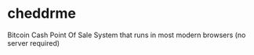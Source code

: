 # cheddrme
Bitcoin Cash Point Of Sale System that runs in most modern browsers (no server required)
